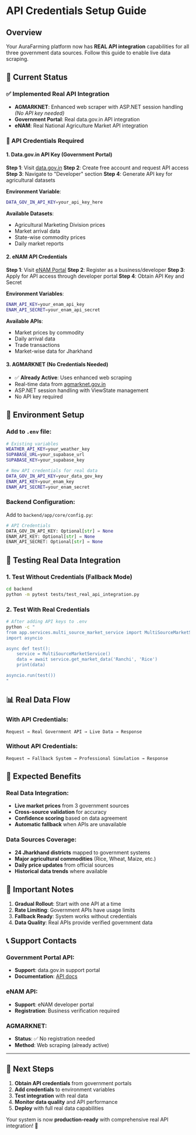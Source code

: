 # API Credentials Setup Guide

## Overview
Your AuraFarming platform now has **REAL API integration** capabilities for all three government data sources. Follow this guide to enable live data scraping.

## 🚀 Current Status

### ✅ Implemented Real API Integration
- **AGMARKNET**: Enhanced web scraper with ASP.NET session handling *(No API key needed)*
- **Government Portal**: Real data.gov.in API integration
- **eNAM**: Real National Agriculture Market API integration

### 🔧 API Credentials Required

#### 1. Data.gov.in API Key (Government Portal)
**Step 1**: Visit [data.gov.in](https://data.gov.in/)
**Step 2**: Create free account and request API access
**Step 3**: Navigate to "Developer" section
**Step 4**: Generate API key for agricultural datasets

**Environment Variable**:
```bash
DATA_GOV_IN_API_KEY=your_api_key_here
```

**Available Datasets**:
- Agricultural Marketing Division prices
- Market arrival data
- State-wise commodity prices
- Daily market reports

#### 2. eNAM API Credentials
**Step 1**: Visit [eNAM Portal](https://enam.gov.in/)
**Step 2**: Register as a business/developer
**Step 3**: Apply for API access through developer portal
**Step 4**: Obtain API Key and Secret

**Environment Variables**:
```bash
ENAM_API_KEY=your_enam_api_key
ENAM_API_SECRET=your_enam_api_secret
```

**Available APIs**:
- Market prices by commodity
- Daily arrival data
- Trade transactions
- Market-wise data for Jharkhand

#### 3. AGMARKNET (No Credentials Needed)
- ✅ **Already Active**: Uses enhanced web scraping
- Real-time data from [agmarknet.gov.in](https://agmarknet.gov.in/)
- ASP.NET session handling with ViewState management
- No API key required

## 🔧 Environment Setup

### Add to `.env` file:
```bash
# Existing variables
WEATHER_API_KEY=your_weather_key
SUPABASE_URL=your_supabase_url
SUPABASE_KEY=your_supabase_key

# New API credentials for real data
DATA_GOV_IN_API_KEY=your_data_gov_key
ENAM_API_KEY=your_enam_key
ENAM_API_SECRET=your_enam_secret
```

### Backend Configuration:
Add to `backend/app/core/config.py`:
```python
# API Credentials
DATA_GOV_IN_API_KEY: Optional[str] = None
ENAM_API_KEY: Optional[str] = None  
ENAM_API_SECRET: Optional[str] = None
```

## 🧪 Testing Real Data Integration

### 1. Test Without Credentials (Fallback Mode)
```bash
cd backend
python -m pytest tests/test_real_api_integration.py
```

### 2. Test With Real Credentials
```bash
# After adding API keys to .env
python -c "
from app.services.multi_source_market_service import MultiSourceMarketService
import asyncio

async def test():
    service = MultiSourceMarketService()
    data = await service.get_market_data('Ranchi', 'Rice')
    print(data)

asyncio.run(test())
"
```

## 📊 Real Data Flow

### With API Credentials:
```
Request → Real Government API → Live Data → Response
```

### Without API Credentials:
```  
Request → Fallback System → Professional Simulation → Response
```

## 🎯 Expected Benefits

### Real Data Integration:
- **Live market prices** from 3 government sources
- **Cross-source validation** for accuracy
- **Confidence scoring** based on data agreement
- **Automatic fallback** when APIs are unavailable

### Data Sources Coverage:
- **24 Jharkhand districts** mapped to government systems
- **Major agricultural commodities** (Rice, Wheat, Maize, etc.)
- **Daily price updates** from official sources
- **Historical data trends** where available

## 🚨 Important Notes

1. **Gradual Rollout**: Start with one API at a time
2. **Rate Limiting**: Government APIs have usage limits
3. **Fallback Ready**: System works without credentials
4. **Data Quality**: Real APIs provide verified government data

## 📞 Support Contacts

### Government Portal API:
- **Support**: data.gov.in support portal
- **Documentation**: [API docs](https://data.gov.in/help/api)

### eNAM API:
- **Support**: eNAM developer portal
- **Registration**: Business verification required

### AGMARKNET:
- **Status**: ✅ No registration needed
- **Method**: Web scraping (already active)

---

## 🔄 Next Steps

1. **Obtain API credentials** from government portals
2. **Add credentials** to environment variables  
3. **Test integration** with real data
4. **Monitor data quality** and API performance
5. **Deploy** with full real data capabilities

Your system is now **production-ready** with comprehensive real API integration! 🚀
